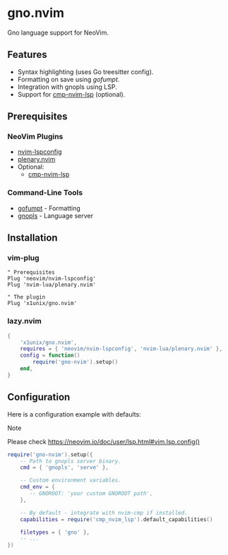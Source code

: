 # gno.nvim

Gno language support for NeoVim.

## Features

* Syntax highlighting (uses Go treesitter config).
* Formatting on save using *gofumpt*.
* Integration with gnopls using LSP.
* Support for [cmp-nvim-lsp](https://github.com/hrsh7th/cmp-nvim-lsp) (optional).

## Prerequisites

### NeoVim Plugins

* [nvim-lspconfig](https://github.com/neovim/nvim-lspconfig)
* [plenary.nvim](https://github.com/nvim-lua/plenary.nvim)
* Optional:
    - [cmp-nvim-lsp](https://github.com/hrsh7th/cmp-nvim-lsp)

### Command-Line Tools

* [gofumpt](https://github.com/mvdan/gofumpt) - Formatting
* [gnopls](https://github.com/gnolang/gnopls/) - Language server

## Installation

### vim-plug

```vim
" Prerequisites
Plug 'neovim/nvim-lspconfig'
Plug 'nvim-lua/plenary.nvim'

" The plugin
Plug 'x1unix/gno.nvim'
```

### lazy.nvim

```lua
{
    'x1unix/gno.nvim',
    requires = { 'neovim/nvim-lspconfig', 'nvim-lua/plenary.nvim' },
    config = function()
        require('gno-nvim').setup()
    end,
}
```

## Configuration

Here is a configuration example with defaults:

> [!NOTE]
> Please check https://neovim.io/doc/user/lsp.html#vim.lsp.config()

```lua
require('gno-nvim').setup({
    -- Path to gnopls server binary.
    cmd = { 'gnopls', 'serve' },

    -- Custom environment variables.
    cmd_env = {
       -- GNOROOT: 'your custom GNOROOT path', 
    },

    -- By default - integrate with nvim-cmp if installed.
    capabilities = require('cmp_nvim_lsp').default_capabilities()

    filetypes = { 'gno' },
    -- ...
})
```
